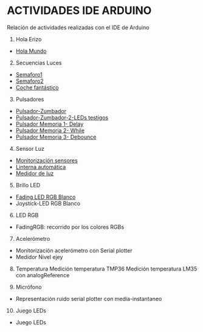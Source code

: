 # ACTIVIDADES IDE ARDUINO
Relación de actividades realizadas con el IDE de Arduino

1. Hola Erizo
- [Hola Mundo](https://github.com/EchidnaShield/Recursos/blob/master/Didactica/Actividades_IDE_Arduino/HolaErizo/Hola_Mundo/Hola_Mundo.ino)

2. Secuencias Luces
- [Semaforo1](https://github.com/EchidnaShield/Recursos/blob/master/Didactica/Actividades_IDE_Arduino/SecuenciasLuces/semaforo/semaforo.ino)
- [Semaforo2](https://github.com/EchidnaShield/Recursos/blob/master/Didactica/Actividades_IDE_Arduino/SecuenciasLuces/semaforo2/semaforo2.ino)
- [Coche fantástico](https://github.com/EchidnaShield/Recursos/blob/master/Didactica/Actividades_IDE_Arduino/SecuenciasLuces/CocheFantastico/CocheFantastico.ino)

3. Pulsadores
- [Pulsador-Zumbador](https://github.com/EchidnaShield/Recursos/blob/master/Didactica/Actividades_IDE_Arduino/Pulsadores/Pulsador_Zumbador/Pulsador_Zumbador.ino)
- [Pulsador-Zumbador-2-LEDs testigos](https://github.com/EchidnaShield/Recursos/blob/master/Didactica/Actividades_IDE_Arduino/Pulsadores/Pulsador_Zumbador2/Pulsador_Zumbador2.ino)
- [Pulsador Memoria 1- Delay](https://github.com/EchidnaShield/Recursos/blob/master/Didactica/Actividades_IDE_Arduino/Pulsadores/Pulsador_Memoria1/Pulsador_Memoria1.ino)
- [Pulsador Memoria 2- While](https://github.com/EchidnaShield/Recursos/blob/master/Didactica/Actividades_IDE_Arduino/Pulsadores/Pulsador_Memoria2/Pulsador_Memoria2.ino)
- [Pulsador Memoria 3- Debounce](https://github.com/EchidnaShield/Recursos/blob/master/Didactica/Actividades_IDE_Arduino/Pulsadores/Pulsador_Memoria3/Pulsador_Memoria3.ino)

4. Sensor Luz
- [Monitorización sensores](https://github.com/EchidnaShield/Recursos/blob/master/Didactica/Actividades_IDE_Arduino/SensorLuz/Monitorizacion_sensores/Monitorizacion_sensores.ino)
- [Linterna automática](https://github.com/EchidnaShield/Recursos/blob/master/Didactica/Actividades_IDE_Arduino/SensorLuz/Linterna_automatica/Linterna_automatica.ino)
- [Medidor de luz](https://github.com/EchidnaShield/Recursos/blob/master/Didactica/Actividades_IDE_Arduino/SensorLuz/Medidor_Luz/Medidor_Luz.ino)

5. Brillo LED
- [Fading LED RGB Blanco](https://github.com/EchidnaShield/Recursos/blob/master/Didactica/Actividades_IDE_Arduino/BrilloLED/Fading/Fading.ino)
- Joystick-LED RGB Blanco

6. LED RGB
- FadingRGB: recorrido por los colores RGBs

7. Acelerómetro
- Monitorización acelerómetro con Serial plotter 
- Medidor Nivel ejey

8.  Temperatura
Medición temperatura TMP36
Medición temperatura LM35 con analogReference

9. Micrófono
- Representación ruido serial plotter con media-instantaneo

10. Juego LEDs
- Juego LEDs
